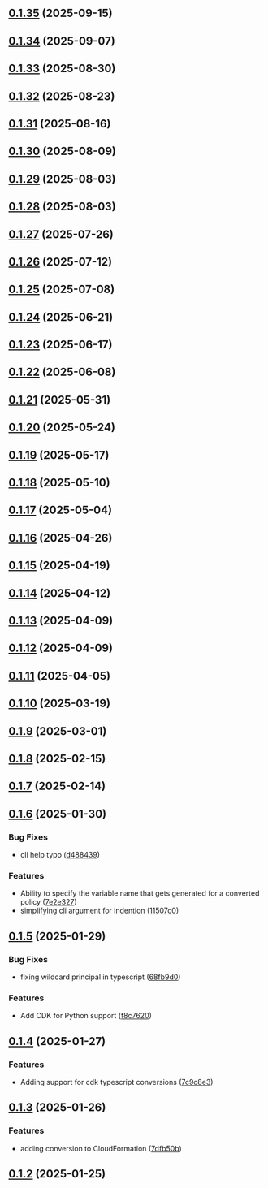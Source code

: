 ## [0.1.35](https://github.com/cloud-copilot/iam-convert/compare/v0.1.34...v0.1.35) (2025-09-15)

## [0.1.34](https://github.com/cloud-copilot/iam-convert/compare/v0.1.33...v0.1.34) (2025-09-07)

## [0.1.33](https://github.com/cloud-copilot/iam-convert/compare/v0.1.32...v0.1.33) (2025-08-30)

## [0.1.32](https://github.com/cloud-copilot/iam-convert/compare/v0.1.31...v0.1.32) (2025-08-23)

## [0.1.31](https://github.com/cloud-copilot/iam-convert/compare/v0.1.30...v0.1.31) (2025-08-16)

## [0.1.30](https://github.com/cloud-copilot/iam-convert/compare/v0.1.29...v0.1.30) (2025-08-09)

## [0.1.29](https://github.com/cloud-copilot/iam-convert/compare/v0.1.28...v0.1.29) (2025-08-03)

## [0.1.28](https://github.com/cloud-copilot/iam-convert/compare/v0.1.27...v0.1.28) (2025-08-03)

## [0.1.27](https://github.com/cloud-copilot/iam-convert/compare/v0.1.26...v0.1.27) (2025-07-26)

## [0.1.26](https://github.com/cloud-copilot/iam-convert/compare/v0.1.25...v0.1.26) (2025-07-12)

## [0.1.25](https://github.com/cloud-copilot/iam-convert/compare/v0.1.24...v0.1.25) (2025-07-08)

## [0.1.24](https://github.com/cloud-copilot/iam-convert/compare/v0.1.23...v0.1.24) (2025-06-21)

## [0.1.23](https://github.com/cloud-copilot/iam-convert/compare/v0.1.22...v0.1.23) (2025-06-17)

## [0.1.22](https://github.com/cloud-copilot/iam-convert/compare/v0.1.21...v0.1.22) (2025-06-08)

## [0.1.21](https://github.com/cloud-copilot/iam-convert/compare/v0.1.20...v0.1.21) (2025-05-31)

## [0.1.20](https://github.com/cloud-copilot/iam-convert/compare/v0.1.19...v0.1.20) (2025-05-24)

## [0.1.19](https://github.com/cloud-copilot/iam-convert/compare/v0.1.18...v0.1.19) (2025-05-17)

## [0.1.18](https://github.com/cloud-copilot/iam-convert/compare/v0.1.17...v0.1.18) (2025-05-10)

## [0.1.17](https://github.com/cloud-copilot/iam-convert/compare/v0.1.16...v0.1.17) (2025-05-04)

## [0.1.16](https://github.com/cloud-copilot/iam-convert/compare/v0.1.15...v0.1.16) (2025-04-26)

## [0.1.15](https://github.com/cloud-copilot/iam-convert/compare/v0.1.14...v0.1.15) (2025-04-19)

## [0.1.14](https://github.com/cloud-copilot/iam-convert/compare/v0.1.13...v0.1.14) (2025-04-12)

## [0.1.13](https://github.com/cloud-copilot/iam-convert/compare/v0.1.12...v0.1.13) (2025-04-09)

## [0.1.12](https://github.com/cloud-copilot/iam-convert/compare/v0.1.11...v0.1.12) (2025-04-09)

## [0.1.11](https://github.com/cloud-copilot/iam-convert/compare/v0.1.10...v0.1.11) (2025-04-05)

## [0.1.10](https://github.com/cloud-copilot/iam-convert/compare/v0.1.9...v0.1.10) (2025-03-19)

## [0.1.9](https://github.com/cloud-copilot/iam-convert/compare/v0.1.8...v0.1.9) (2025-03-01)

## [0.1.8](https://github.com/cloud-copilot/iam-convert/compare/v0.1.7...v0.1.8) (2025-02-15)

## [0.1.7](https://github.com/cloud-copilot/iam-convert/compare/v0.1.6...v0.1.7) (2025-02-14)

## [0.1.6](https://github.com/cloud-copilot/iam-convert/compare/v0.1.5...v0.1.6) (2025-01-30)


### Bug Fixes

* cli help typo ([d488439](https://github.com/cloud-copilot/iam-convert/commit/d4884393806f41f5cac3553f414f1889ce3ba11e))


### Features

* Ability to specify the variable name that gets generated for a converted policy ([7e2e327](https://github.com/cloud-copilot/iam-convert/commit/7e2e3278d9f45a71c0bad8b89cbc1f2f12eb1be7))
* simplifying cli argument for indention ([11507c0](https://github.com/cloud-copilot/iam-convert/commit/11507c02bdb526488648f09f665b7c8c68a66263))

## [0.1.5](https://github.com/cloud-copilot/iam-convert/compare/v0.1.4...v0.1.5) (2025-01-29)


### Bug Fixes

* fixing wildcard principal in typescript ([68fb9d0](https://github.com/cloud-copilot/iam-convert/commit/68fb9d075234cd7af200f479ce932cbb9c60655c))


### Features

* Add CDK for Python support ([f8c7620](https://github.com/cloud-copilot/iam-convert/commit/f8c76209c73db520845f2fb8f5d853c40a859d86))

## [0.1.4](https://github.com/cloud-copilot/iam-convert/compare/v0.1.3...v0.1.4) (2025-01-27)


### Features

* Adding support for cdk typescript conversions ([7c9c8e3](https://github.com/cloud-copilot/iam-convert/commit/7c9c8e3d6950ec511e616c3c74176be8ea05c6a7))

## [0.1.3](https://github.com/cloud-copilot/iam-convert/compare/v0.1.2...v0.1.3) (2025-01-26)


### Features

* adding conversion to CloudFormation ([7dfb50b](https://github.com/cloud-copilot/iam-convert/commit/7dfb50bf85176ee0b6ffa091dfa44353d0b14d93))

## [0.1.2](https://github.com/cloud-copilot/iam-convert/compare/v0.1.1...v0.1.2) (2025-01-25)

